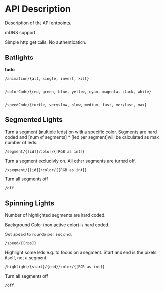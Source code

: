 # API Description

Description of the API entpoints.

mDNS support.

Simple http get calls. No authentication.


## Batlights

__todo__

    /animation/{all, single, invert, kitt}


    /colorCode/{red, green, blue, yellow, cyan, magenta, black, white}


    /speedCode/{turtle, veryslow, slow, medium, fast, veryfast, max}

## Segmented Lights

Turn a segment (multiple leds) on with a specific color. Segments are hard coded and [num of segments] * [led per segment]will be calculated as max number of leds.

    /segment/{[id]}/color/{[RGB as int]}

Turn a segment excludivly on. All other segments are turned off.

    /xsegment/{[id]}/color/{[RGB as int]}

Turn all segments off

    /off


## Spinning Lights

Number of highlighted segments are hard coded. 

Background Color (non active color) is hard coded.

Set speed to rounds per second.

    /speed/{[rps]}

Highlight some leds e.g. to focus on a segment. Start and end is the pixels itself, not a segment.

    /highlight/{start}/{end}/color/{[RGB as int]}

Turn all segments off

    /off